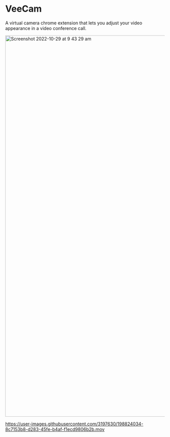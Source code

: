 # VeeCam

A virtual camera chrome extension that lets you adjust your video appearance in a video conference call.

<img width="1202" alt="Screenshot 2022-10-29 at 9 43 29 am" src="https://user-images.githubusercontent.com/3197630/198824067-9497eb35-32d3-4309-81f6-3333e5d278e4.png">




https://user-images.githubusercontent.com/3197630/198824034-8c7153b8-d283-45fe-b4af-f1ecd9806b2b.mov

